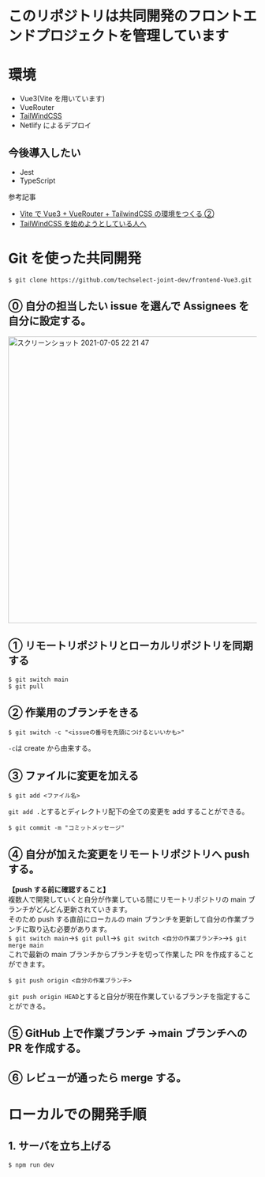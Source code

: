 # このリポジトリは共同開発のフロントエンドプロジェクトを管理しています

# 環境

- Vue3(Vite を用いています)
- VueRouter
- [TailWindCSS](https://tailwindcss.com/docs/flex-basis)
- Netlify によるデプロイ

## 今後導入したい

- Jest
- TypeScript

参考記事

- [Vite で Vue3 + VueRouter + TailwindCSS の環境をつくる ②](https://www.sk-lab.co.jp/archives/11217)
- [TailWindCSS を始めようとしている人へ](https://zenn.dev/nbr41to/articles/276f40041ad9fe)

# Git を使った共同開発

```
$ git clone https://github.com/techselect-joint-dev/frontend-Vue3.git
```

## ⓪ 自分の担当したい issue を選んで Assignees を自分に設定する。

<img width="580" alt="スクリーンショット 2021-07-05 22 21 47" src="https://user-images.githubusercontent.com/58542696/124477921-8db7a380-dddf-11eb-9831-a84a1b9022f0.png">

## ① リモートリポジトリとローカルリポジトリを同期する

```
$ git switch main
$ git pull
```

## ② 作業用のブランチをきる

```
$ git switch -c "<issueの番号を先頭につけるといいかも>"
```

`-c`は create から由来する。<br>

## ③ ファイルに変更を加える

```
$ git add <ファイル名>
```

`git add .`とするとディレクトリ配下の全ての変更を add することができる。

```
$ git commit -m "コミットメッセージ"
```

## ④ 自分が加えた変更をリモートリポジトリへ push する。<br>

**【push する前に確認すること】**<br>
複数人で開発していくと自分が作業している間にリモートリポジトリの main ブランチがどんどん更新されていきます。<br>
そのため push する直前にローカルの main ブランチを更新して自分の作業ブランチに取り込む必要があります。<br>
`$ git switch main`→`$ git pull`→`$ git switch <自分の作業ブランチ>`→`$ git merge main`<br>
これで最新の main ブランチからブランチを切って作業した PR を作成することができます。

```
$ git push origin <自分の作業ブランチ>
```

`git push origin HEAD`とすると自分が現在作業しているブランチを指定することができる。<br>

## ⑤ GitHub 上で作業ブランチ →main ブランチへの PR を作成する。<br>

## ⑥ レビューが通ったら merge する。

# ローカルでの開発手順

## 1. サーバを立ち上げる

```
$ npm run dev
```
